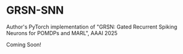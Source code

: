 # GRSN-SNN
Author's PyTorch implementation of "GRSN: Gated Recurrent Spiking Neurons for POMDPs and MARL", AAAI 2025

Coming Soon!
